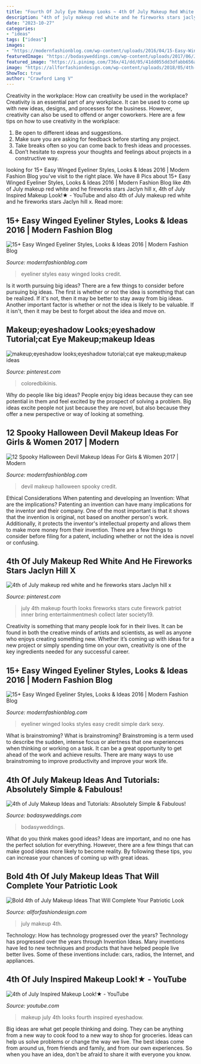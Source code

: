 ```yaml
---
title: "Fourth Of July Eye Makeup Looks ~ 4th Of July Makeup Red White And He Fireworks Stars Jaclyn Hill X"
description: "4th of july makeup red white and he fireworks stars jaclyn hill x"
date: "2023-10-27"
categories:
- "ideas"
tags: ["ideas"]
images:
- "https://modernfashionblog.com/wp-content/uploads/2016/04/15-Easy-Winged-Eyeliner-Styles-Looks-Ideas-2016-6.jpg"
featuredImage: "https://bodasyweddings.com/wp-content/uploads/2017/06/July-4th-makeup-look-tutorial.jpg"
featured_image: "https://i.pinimg.com/736x/41/dd/05/41dd055dd3dfabb656a1c55d45e7065f.jpg"
image: "https://allforfashiondesign.com/wp-content/uploads/2018/05/4th-of-July-makeup.jpg"
ShowToc: true
author: "Crawford Lang V"
---
```



Creativity in the workplace: How can creativity be used in the workplace?
Creativity is an essential part of any workplace. It can be used to come up with new ideas, designs, and processes for the business. However, creativity can also be used to offend or anger coworkers. Here are a few tips on how to use creativity in the workplace: 
1. Be open to different ideas and suggestions.
2. Make sure you are asking for feedback before starting any project. 
3. Take breaks often so you can come back to fresh ideas and processes. 
4. Don’t hesitate to express your thoughts and feelings about projects in a constructive way.

	

		
looking for 15+ Easy Winged Eyeliner Styles, Looks &amp; Ideas 2016 | Modern Fashion Blog you've visit to the right place. We have 8 Pics about 15+ Easy Winged Eyeliner Styles, Looks &amp; Ideas 2016 | Modern Fashion Blog like 4th of July makeup red white and he fireworks stars Jaclyn hill x, 4th of July Inspired Makeup Look!★ - YouTube and also 4th of July makeup red white and he fireworks stars Jaclyn hill x. Read more:
		
    
## 15+ Easy Winged Eyeliner Styles, Looks &amp; Ideas 2016 | Modern Fashion Blog

<img loading=lazy src="https://modernfashionblog.com/wp-content/uploads/2016/04/15-Easy-Winged-Eyeliner-Styles-Looks-Ideas-2016-6.jpg" onerror="this.onerror=null;this.src='https://tse2.mm.bing.net/th?id=OIP.MJVNXApffJvQJSmj9Ey-CAHaHK&amp;pid=15.1';" alt="15+ Easy Winged Eyeliner Styles, Looks &amp; Ideas 2016 | Modern Fashion Blog">

_Source: modernfashionblog.com_

>eyeliner styles easy winged looks credit. 

	

Is it worth pursuing big ideas?
There are a few things to consider before pursuing big ideas. The first is whether or not the idea is something that can be realized. If it's not, then it may be better to stay away from big ideas. Another important factor is whether or not the idea is likely to be valuable. If it isn't, then it may be best to forget about the idea and move on.

    
## Makeup;eyeshadow Looks;eyeshadow Tutorial;cat Eye Makeup;makeup Ideas

<img loading=lazy src="https://i.pinimg.com/736x/8f/20/05/8f20054fec91cbf55d42453fddef3c8f.jpg" onerror="this.onerror=null;this.src='https://tse2.mm.bing.net/th?id=OIP.7SMJE5FYdiA2OWsLKUsLXAHaMn&amp;pid=15.1';" alt="makeup;eyeshadow looks;eyeshadow tutorial;cat eye makeup;makeup ideas">

_Source: pinterest.com_

>coloredbikinis. 

	

Why do people like big ideas?
People enjoy big ideas because they can see potential in them and feel excited by the prospect of solving a problem. Big ideas excite people not just because they are novel, but also because they offer a new perspective or way of looking at something.

    
## 12 Spooky Halloween Devil Makeup Ideas For Girls &amp; Women 2017 | Modern

<img loading=lazy src="http://modernfashionblog.com/wp-content/uploads/2017/08/12-Spooky-Halloween-Devil-Makeup-Ideas-For-Girls-Women-2017-3.jpg" onerror="this.onerror=null;this.src='https://tse4.mm.bing.net/th?id=OIP.ShY6zVLECCQywX3RiZhl9gHaJ4&amp;pid=15.1';" alt="12 Spooky Halloween Devil Makeup Ideas For Girls &amp; Women 2017 | Modern">

_Source: modernfashionblog.com_

>devil makeup halloween spooky credit. 

	

Ethical Considerations When patenting and developing an Invention: What are the implications?
Patenting an invention can have many implications for the inventor and their company. One of the most important is that it shows that the invention is original, not based on another person's work. Additionally, it protects the inventor's intellectual property and allows them to make more money from their invention. There are a few things to consider before filing for a patent, including whether or not the idea is novel or confusing.

    
## 4th Of July Makeup Red White And He Fireworks Stars Jaclyn Hill X

<img loading=lazy src="https://i.pinimg.com/736x/41/dd/05/41dd055dd3dfabb656a1c55d45e7065f.jpg" onerror="this.onerror=null;this.src='https://tse1.mm.bing.net/th?id=OIP.dNwgBiqREGfhbVQkPa6VJgHaHd&amp;pid=15.1';" alt="4th of July makeup red white and he fireworks stars Jaclyn hill x">

_Source: pinterest.com_

>july 4th makeup fourth looks fireworks stars cute firework patriot inner bring entertainmentmesh collect later society19. 

	

Creativity is something that many people look for in their lives. It can be found in both the creative minds of artists and scientists, as well as anyone who enjoys creating something new. Whether it’s coming up with ideas for a new project or simply spending time on your own, creativity is one of the key ingredients needed for any successful career.

    
## 15+ Easy Winged Eyeliner Styles, Looks &amp; Ideas 2016 | Modern Fashion Blog

<img loading=lazy src="http://modernfashionblog.com/wp-content/uploads/2016/04/15-Easy-Winged-Eyeliner-Styles-Looks-Ideas-2016-11.jpg" onerror="this.onerror=null;this.src='https://tse3.mm.bing.net/th?id=OIP.ogwLGeHtEGXI3V_LrsNBFgHaIv&amp;pid=15.1';" alt="15+ Easy Winged Eyeliner Styles, Looks &amp; Ideas 2016 | Modern Fashion Blog">

_Source: modernfashionblog.com_

>eyeliner winged looks styles easy credit simple dark sexy. 

	

What is brainstroming?
What is brainstroming? Brainstroming is a term used to describe the sudden, intense focus or alertness that one experiences when thinking or working on a task. It can be a great opportunity to get ahead of the work and achieve results. There are many ways to use brainstroming to improve productivity and improve your work life.

    
## 4th Of July Makeup Ideas And Tutorials: Absolutely Simple &amp; Fabulous!

<img loading=lazy src="https://bodasyweddings.com/wp-content/uploads/2017/06/July-4th-makeup-look-tutorial.jpg" onerror="this.onerror=null;this.src='https://tse2.mm.bing.net/th?id=OIP.qXF9xbyEmtTbE84ahPrsmwHaHb&amp;pid=15.1';" alt="4th of July Makeup Ideas and Tutorials: Absolutely Simple &amp; Fabulous!">

_Source: bodasyweddings.com_

>bodasyweddings. 

	

What do you think makes good ideas?
Ideas are important, and no one has the perfect solution for everything. However, there are a few things that can make good ideas more likely to become reality. By following these tips, you can increase your chances of coming up with great ideas.

    
## Bold 4th Of July Makeup Ideas That Will Complete Your Patriotic Look

<img loading=lazy src="https://allforfashiondesign.com/wp-content/uploads/2018/05/4th-of-July-makeup.jpg" onerror="this.onerror=null;this.src='https://tse1.mm.bing.net/th?id=OIP.j3C96CEWkQM5t7ZAqSbkbAHaEo&amp;pid=15.1';" alt="Bold 4th of July Makeup Ideas That Will Complete Your Patriotic Look">

_Source: allforfashiondesign.com_

>july makeup 4th. 

	

Technology: How has technology progressed over the years?
Technology has progressed over the years through Invention Ideas. Many inventions have led to new techniques and products that have helped people live better lives. Some of these inventions include: cars, radios, the Internet, and appliances.

    
## 4th Of July Inspired Makeup Look!★ - YouTube

<img loading=lazy src="https://i.ytimg.com/vi/nf68u7oSDVc/maxresdefault.jpg" onerror="this.onerror=null;this.src='https://tse2.mm.bing.net/th?id=OIP._1w_EFdKHG3BRbgupBz5ngHaEK&amp;pid=15.1';" alt="4th of July Inspired Makeup Look!★ - YouTube">

_Source: youtube.com_

>makeup july 4th looks fourth inspired eyeshadow. 

	

Big ideas are what get people thinking and doing. They can be anything from a new way to cook food to a new way to shop for groceries. Ideas can help us solve problems or change the way we live. The best ideas come from around us, from friends and family, and from our own experiences. So when you have an idea, don't be afraid to share it with everyone you know.

